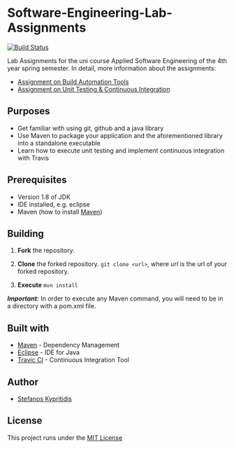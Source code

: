 # Software-Engineering-Lab-Assignments
[![Build Status](https://travis-ci.com/stef4k/Software-Engineering-Lab-Assignments.svg?token=pzCJyJVszWoX8cqVKtdc&branch=development)](https://travis-ci.com/github/stef4k/Software-Engineering-Lab-Assignments)

Lab Assignments for the uni course Applied Software Engineering of the 4th year spring semester. In detail, more information about the assignments:
* [Assignment on Build Automation Tools](https://github.com/stef4k/Software-Engineering-Lab-Assignments/tree/development/gradeshistogram)
* [Assignment on Unit Testing & Continuous Integration](https://github.com/stef4k/Software-Engineering-Lab-Assignments/tree/development/unittesting)

## Purposes
- Get familiar with using git, github and a java library
- Use Maven to package your application and the aforementioned library into a standalone executable
- Learn how to execute unit testing and implement continuous integration with Travis

## Prerequisites
* Version 1.8 of JDK
* IDE installed, e.g. eclipse
* Maven (how to install [Maven](https://mkyong.com/maven/how-to-install-maven-in-windows/))

## Building
1. __Fork__ the repository.

2. __Clone__ the forked repository.
 `git clone <url>`, where _url_ is the url of your forked repository.

3. __Execute__ `mvn install`

***Important:*** In order to execute any Maven command, you will need to be in a directory with a pom.xml file.


## Built with
* [Maven](https://maven.apache.org/) - Dependency Management
* [Eclipse](https://www.eclipse.org/) - IDE for Java
* [Travic CI](https://travis-ci.com/) - Continuous Integration Tool

## Author
* [Stefanos Kypritidis](https://github.com/stef4k)

## License
This project runs under the [MIT License](https://github.com/stef4k/Software-Engineering-Lab-Assignments/blob/development/LICENSE)



